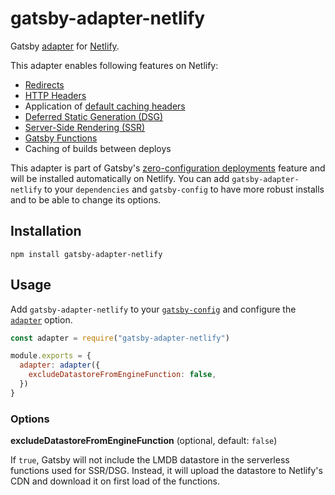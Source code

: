 # gatsby-adapter-netlify

Gatsby [adapter](https://www.gatsbyjs.com/docs/how-to/previews-deploys-hosting/adapters/) for [Netlify](https://www.netlify.com/).

This adapter enables following features on Netlify:

- [Redirects](https://www.gatsbyjs.com/docs/reference/config-files/actions/#createRedirect)
- [HTTP Headers](https://www.gatsbyjs.com/docs/how-to/previews-deploys-hosting/headers/)
- Application of [default caching headers](https://www.gatsbyjs.com/docs/how-to/previews-deploys-hosting/caching/)
- [Deferred Static Generation (DSG)](https://www.gatsbyjs.com/docs/how-to/rendering-options/using-deferred-static-generation/)
- [Server-Side Rendering (SSR)](https://www.gatsbyjs.com/docs/how-to/rendering-options/using-server-side-rendering/)
- [Gatsby Functions](https://www.gatsbyjs.com/docs/reference/functions/)
- Caching of builds between deploys

This adapter is part of Gatsby's [zero-configuration deployments](https://www.gatsbyjs.com/docs/how-to/previews-deploys-hosting/zero-configuration-deployments/) feature and will be installed automatically on Netlify. You can add `gatsby-adapter-netlify` to your `dependencies` and `gatsby-config` to have more robust installs and to be able to change its options.

## Installation

```shell
npm install gatsby-adapter-netlify
```

## Usage

Add `gatsby-adapter-netlify` to your [`gatsby-config`](https://www.gatsbyjs.com/docs/reference/config-files/gatsby-config/) and configure the [`adapter`](https://www.gatsbyjs.com/docs/reference/config-files/gatsby-config/#adapter) option.

```js:title=gatsby-config.js
const adapter = require("gatsby-adapter-netlify")

module.exports = {
  adapter: adapter({
    excludeDatastoreFromEngineFunction: false,
  })
}
```

### Options

**excludeDatastoreFromEngineFunction** (optional, default: `false`)

If `true`, Gatsby will not include the LMDB datastore in the serverless functions used for SSR/DSG. Instead, it will upload the datastore to Netlify's CDN and download it on first load of the functions.
